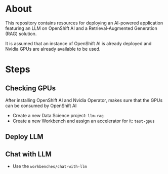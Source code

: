 # About
This repository contains resources for deploying an AI-powered application featuring an LLM on OpenShift AI and a Retrieval-Augmented Generation (RAG) solution.

It is assumed that an instance of OpenShift AI is already deployed and Nvidia GPUs are already available to be used.

# Steps

## Checking GPUs

After installing OpenShift AI and Nvidia Operator, makes sure that the GPUs can be consumed by OpenShift AI

* Create a new Data Science project: `llm-rag`
* Create a new Workbench and assign an accelerator for it: `test-gpus`


## Deploy LLM

## Chat with LLM

* Use the `workbenches/chat-with-llm`

